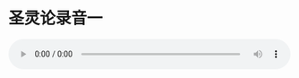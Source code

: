 # 圣灵论录音一

<audio style="width: 100%;" preload="false" controls controlslist="nodownload"><source src="//file.simai.life/audio/mp3/old/27412.mp3" type="audio/mpeg">Your browser does not support the audio element.</audio>


